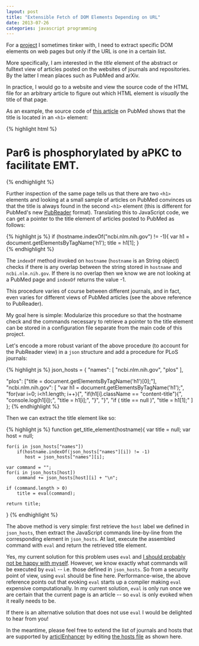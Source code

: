 ```yaml
---
layout: post
title: "Extensible Fetch of DOM Elements Depending on URL"
date: 2013-07-26
categories: javascript programming
---
```


For a [project](https://github.com/waltherg/articlEnhancer) I sometimes
tinker with, I need to extract specific DOM elements on web pages but only
if the URL is one in a certain list.

More specifically, I am interested in the *title* element of the abstract or
fulltext view of articles posted on the websites of journals
and repositories.
By the latter I mean places such as PubMed and arXiv.

In practice, I would go to a website and view the source code of the HTML
file for an arbitrary article to figure out which HTML element is *visually*
the title of that page.

As an example, the source code of [this article](http://www.ncbi.nlm.nih.gov/pubmed/23880940) on PubMed shows that the title is located in an `<h1>` element:

{% highlight html %}
<h1>Par6 is phosphorylated by aPKC to facilitate EMT.</h1>
{% endhighlight %}

Further inspection of the same page tells us that there are two `<h1>` elements
and looking at a small sample of articles on PubMed convinces us that the title
is always found in the second `<h1>` element (this is different for PubMed's
new [PubReader](http://www.ncbi.nlm.nih.gov/pmc/about/pubreader/) format).
Translating this to JavaScript code, we can get a pointer to the title element
of articles posted to PubMed as follows:

{% highlight js %}
if (hostname.indexOf("ncbi.nlm.nih.gov") != -1){
     var h1 = document.getElementsByTagName('h1');
     title = h1[1];
}     
{% endhighlight %}

The `indexOf` method invoked on `hostname` (`hostname` is an String object)
checks if there is any overlap between the string stored in `hostname` and
`ncbi.nlm.nih.gov`. If there is no overlap then we know we are not looking
at a PubMed page and `indexOf` returns the value -1.

This procedure varies of course between different journals, and in fact, even
varies for different views of PubMed articles (see the above reference to
PubReader).

My goal here is simple:
Modularize this procedure so that the hostname check and the commands
necessary to retrieve a pointer to the title element can be stored in a
configuration file separate from the main code of this project.

Let's encode a more robust variant of the above procedure (to account for
the PubReader view) in a `json` structure and add a procedure for PLoS journals:

{% highlight js %}
json_hosts = {
  "names": [
        "ncbi.nlm.nih.gov", 
        "plos"
   ],
  
   "plos": ["title = document.getElementsByTagName('h1')[0];"],
   "ncbi.nlm.nih.gov": [
        "var h1 = document.getElementsByTagName('h1');",
        "for(var i=0; i<h1.length; i++){",
        "if(h1[i].className == \"content-title\"){",
        "console.log(h1[i]);",
        "title = h1[i];",
        "}",
        "}",
        "if ( title == null )",
        "title = h1[1];"
   ] 
};
{% endhighlight %}

Then we can extract the title element like so:

{% highlight js %}
function get_title_element(hostname){
    var title = null;
    var host = null;
    
    for(i in json_hosts["names"])
        if(hostname.indexOf(json_hosts["names"][i]) != -1)
           host = json_hosts["names"][i];
    
    var command = "";
    for(i in json_hosts[host])
        command += json_hosts[host][i] + "\n";
        
    if (command.length > 0)
        title = eval(command);

	return title;
}
{% endhighlight %}

The above method is very simple:
first retrieve the `host` label we defined in `json_hosts`, then
extract the JavaScript commands line-by-line from the corresponding
element in `json_hosts`.
At last, execute the assembled command with `eval` and return the
retrieved title element.

Yes, my current solution for this problem uses `eval` and
[I should probably not be happy with myself](http://blogs.msdn.com/b/ericlippert/archive/2003/11/01/53329.aspx).
However, we know exactly what commands will be executed by `eval` --
i.e. those defined in `json_hosts`. So from a security point of view,
using `eval` should be fine here.
Performance-wise, the above reference points out that evoking `eval` starts
up a compiler making `eval` expensive computationally.
In my current solution, `eval` is only run once we are certain that the
current page is an article -- so `eval` is only evoked when it really needs to be.

If there is an alternative solution that does not use `eval`
I would be delighted to hear from you!

In the meantime, please feel free to extend the list of journals and hosts
that are supported by [articlEnhancer](http://waltherg.github.io/articlEnhancer/)
by editing [the hosts file](https://github.com/waltherg/articlEnhancer/blob/master/hosts.js)
as shown here.
